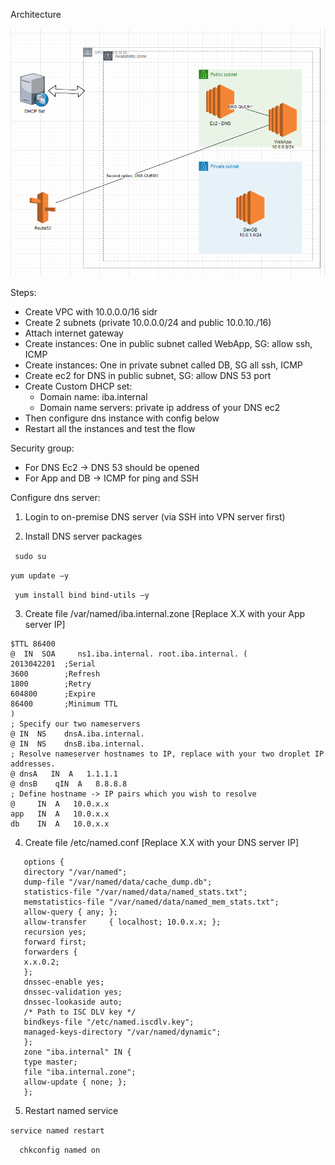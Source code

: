 Architecture

![img.png](pictures/custom-dns-vpc.png)

Steps:

* Create VPC with 10.0.0.0/16 sidr
* Create 2 subnets (private 10.0.0.0/24 and public 10.0.10./16)
* Attach internet gateway
* Create instances: One in public subnet called WebApp, SG: allow ssh, ICMP
* Create instances: One in private subnet called DB, SG all ssh, ICMP
* Create ec2 for DNS in public subnet, SG: allow DNS 53 port
* Create Custom DHCP set:
    * Domain name: iba.internal
    * Domain name servers: private ip address of your DNS ec2
* Then configure dns instance with config below
* Restart all the instances and test the flow

Security group:

* For DNS Ec2 -> DNS 53 should be opened
* For App and DB -> ICMP for ping and SSH

Configure dns server:

1. Login to on-premise DNS server (via SSH into VPN server first)

2. Install DNS server packages

``` sudo su```

```yum update –y```

``` yum install bind bind-utils –y```

3. Create file /var/named/iba.internal.zone [Replace X.X with your App server IP]

```
$TTL 86400
@  IN  SOA     ns1.iba.internal. root.iba.internal. (
2013042201  ;Serial
3600        ;Refresh
1800        ;Retry
604800      ;Expire
86400       ;Minimum TTL
)
; Specify our two nameservers
@ IN  NS    dnsA.iba.internal.
@ IN  NS    dnsB.iba.internal.
; Resolve nameserver hostnames to IP, replace with your two droplet IP addresses.
@ dnsA   IN  A   1.1.1.1
@ dnsB    qIN  A   8.8.8.8
; Define hostname -> IP pairs which you wish to resolve
@     IN  A   10.0.x.x
app   IN  A   10.0.x.x
db    IN  A   10.0.x.x
```

4. Create file /etc/named.conf [Replace X.X with your DNS server IP]

```
   options {
   directory "/var/named";
   dump-file "/var/named/data/cache_dump.db";
   statistics-file "/var/named/data/named_stats.txt";
   memstatistics-file "/var/named/data/named_mem_stats.txt";
   allow-query { any; };
   allow-transfer     { localhost; 10.0.x.x; };
   recursion yes;
   forward first;
   forwarders {
   x.x.0.2;
   };
   dnssec-enable yes;
   dnssec-validation yes;
   dnssec-lookaside auto;
   /* Path to ISC DLV key */
   bindkeys-file "/etc/named.iscdlv.key";
   managed-keys-directory "/var/named/dynamic";
   };
   zone "iba.internal" IN {
   type master;
   file "iba.internal.zone";
   allow-update { none; };
   };
```

5. Restart named service

```service named restart```

```  chkconfig named on```